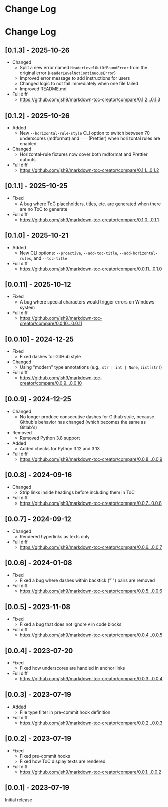 # Change Log

# Change Log

## [0.1.3] - 2025-10-26

- Changed
  - Split a new error named `HeaderLevelOutOfBoundError` from the original
    error (`HeaderLevelNotContinuousError`)
  - Improved error message to add instructions for users
  - Changed logic to not fail immediately when one file failed
  - Improved README.md
- Full diff
  - https://github.com/jsh9/markdown-toc-creator/compare/0.1.2...0.1.3

## [0.1.2] - 2025-10-26

- Added
  - New `--horizontal-rule-style` CLI option to switch between 70 underscores
    (mdformat) and `---` (Prettier) when horizontal rules are enabled.
- Changed
  - Horizontal-rule fixtures now cover both mdformat and Prettier outputs.
- Full diff
  - https://github.com/jsh9/markdown-toc-creator/compare/0.1.1...0.1.2

## [0.1.1] - 2025-10-25

- Fixed
  - A bug where ToC placeholders, titles, etc. are generated when there are no
    ToC to generate
- Full diff
  - https://github.com/jsh9/markdown-toc-creator/compare/0.1.0...0.1.1

## [0.1.0] - 2025-10-21

- Added
  - New CLI options: `--proactive`, `--add-toc-title`,
    `--add-horizontal-rules`, and `--toc-title`
- Full diff
  - https://github.com/jsh9/markdown-toc-creator/compare/0.0.11...0.1.0

## [0.0.11] - 2025-10-12

- Fixed
  - A bug where special characters would trigger errors on Windows system
- Full diff
  - https://github.com/jsh9/markdown-toc-creator/compare/0.0.10...0.0.11

## [0.0.10] - 2024-12-25

- Fixed
  - Fixed dashes for GitHub style
- Changed
  - Using "modern" type annotations (e.g., `str | int | None`, `list[str]`)
- Full diff
  - https://github.com/jsh9/markdown-toc-creator/compare/0.0.9...0.0.10

## [0.0.9] - 2024-12-25

- Changed
  - No longer produce consecutive dashes for Github style, because Github's
    behavior has changed (which becomes the same as Gitlab's)
- Removed
  - Removed Python 3.8 support
- Added
  - Added checks for Python 3.12 and 3.13
- Full diff
  - https://github.com/jsh9/markdown-toc-creator/compare/0.0.8...0.0.9

## [0.0.8] - 2024-09-16

- Changed
  - Strip links inside headings before including them in ToC
- Full diff
  - https://github.com/jsh9/markdown-toc-creator/compare/0.0.7...0.0.8

## [0.0.7] - 2024-09-12

- Changed
  - Rendered hyperlinks as texts only
- Full diff
  - https://github.com/jsh9/markdown-toc-creator/compare/0.0.6...0.0.7

## [0.0.6] - 2024-01-08

- Fixed
  - Fixed a bug where dashes within backtick ("\`") pairs are removed
- Full diff
  - https://github.com/jsh9/markdown-toc-creator/compare/0.0.5...0.0.6

## [0.0.5] - 2023-11-08

- Fixed
  - Fixed a bug that does not ignore `#` in code blocks
- Full diff
  - https://github.com/jsh9/markdown-toc-creator/compare/0.0.4...0.0.5

## [0.0.4] - 2023-07-20

- Fixed
  - Fixed how underscores are handled in anchor links
- Full diff
  - https://github.com/jsh9/markdown-toc-creator/compare/0.0.3...0.0.4

## [0.0.3] - 2023-07-19

- Added
  - File type filter in pre-commit hook definition
- Full diff
  - https://github.com/jsh9/markdown-toc-creator/compare/0.0.2...0.0.3

## [0.0.2] - 2023-07-19

- Fixed
  - Fixed pre-commit hooks
  - Fixed how ToC display texts are rendered
- Full diff
  - https://github.com/jsh9/markdown-toc-creator/compare/0.0.1...0.0.2

## [0.0.1] - 2023-07-19

Initial release
